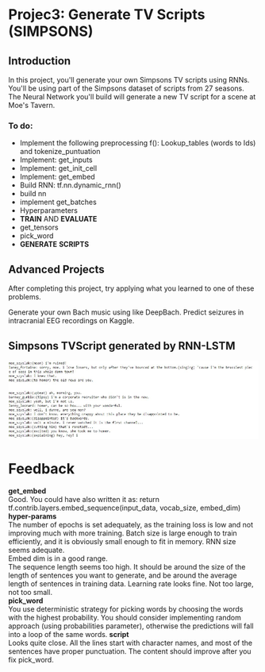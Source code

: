 # Projec3: Generate TV Scripts (SIMPSONS) 

## Introduction
In this project, you'll generate your own Simpsons TV scripts using RNNs. You'll be using part of the Simpsons dataset of scripts from 27 seasons. The Neural Network you'll build will generate a new TV script for a scene at Moe's Tavern.

### To do: 
* Implement the following preprocessing f(): Lookup_tables (words to Ids) and tokenize_puntuation
* Implement: get_inputs 
* Implement: get_init_cell 
* Implement: get_embed 
* Build RNN: tf.nn.dynamic_rnn()
* build nn 
* implement get_batches 
* Hyperparameters 
* **TRAIN** AND **EVALUATE**
* get_tensors 
* pick_word 
* **GENERATE** **SCRIPTS**


## Advanced Projects
After completing this project, try applying what you learned to one of these problems.

Generate your own Bach music using like DeepBach.
Predict seizures in intracranial EEG recordings on Kaggle.

## Simpsons TVScript generated by RNN-LSTM

<img src="./assets/SimpsonsTVScript_generatedByLSTM.JPG">


# Feedback 
**get_embed**<br>
Good. You could have also written it as: return tf.contrib.layers.embed_sequence(input_data, vocab_size, embed_dim)
**hyper-params**<br>
The number of epochs is set adequately, as the training loss is low and not improving much with more training.
Batch size is large enough to train efficiently, and it is obviously small enough to fit in memory.
RNN size seems adequate.<br>
Embed dim is in a good range.<br>
The sequence length seems too high. It should be around the size of the length of sentences you want to generate, and be around the average length of sentences in training data.
Learning rate looks fine. Not too large, not too small.<br>
**pick_word**<br>
You use deterministic strategy for picking words by choosing the words with the highest probability. You should consider implementing random approach (using probabilities parameter), otherwise the predictions will fall into a loop of the same words.
**script**<br>
Looks quite close. All the lines start with character names, and most of the sentences have proper punctuation.
The content should improve after you fix pick_word.<br>

